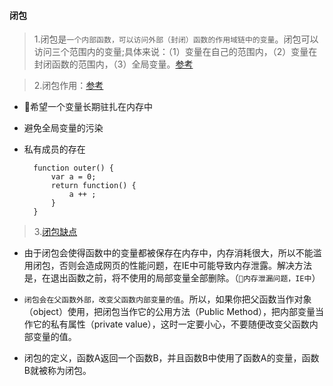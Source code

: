 #### 闭包 ###

>1.闭包是`一个内部函数，可以访问外部（封闭）函数的作用域链中的变量`。闭包可以访问三个范围内的变量;具体来说：（1）变量在自己的范围内，（2）变量在封闭函数的范围内，（3）全局变量。[参考](https://stackoverflow.com/questions/111102/how-do-javascript-closures-work)

>2.闭包作用：[参考](https://segmentfault.com/a/1190000000652891)
- 希望一个变量长期驻扎在内存中
- 避免全局变量的污染
- 私有成员的存在

        function outer() {
            var a = 0;
            return function() {
                a ++ ;
            }
        }
>3.[闭包缺点](https://cloud.tencent.com/info/5a10da56b324e0337400ad378fd7704a.html)
- 由于闭包会使得函数中的变量都被保存在内存中，内存消耗很大，所以不能滥用闭包，否则会造成网页的性能问题，在IE中可能导致内存泄露。解决方法是，在退出函数之前，将不使用的局部变量全部删除。（`内存泄漏问题，IE中`）

- `闭包会在父函数外部，改变父函数内部变量的值`。所以，如果你把父函数当作对象（object）使用，把闭包当作它的公用方法（Public Method），把内部变量当作它的私有属性（private value），这时一定要小心，不要随便改变父函数内部变量的值。

- 闭包的定义，函数A返回一个函数B，并且函数B中使用了函数A的变量，函数B就被称为闭包。